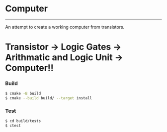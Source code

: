# Computer
___

An attempt to create a working computer from transistors.

# Transistor &rarr; Logic Gates &rarr; Arithmatic and Logic Unit &rarr; Computer!!

### Build
```bash
$ cmake -B build
$ cmake --build build/ --target install
```

### Test
```bash
$ cd build/tests
$ ctest
```